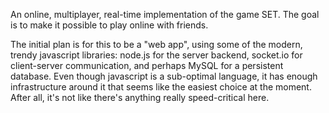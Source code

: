An online, multiplayer, real-time implementation of the game SET. The goal is to make it possible to play online with friends.

The initial plan is for this to be a "web app", using some of the modern, trendy javascript libraries: node.js for the server backend, socket.io for client-server communication, and perhaps MySQL for a persistent database. Even though javascript is a sub-optimal language, it has enough infrastructure around it that seems like the easiest choice at the moment. After all, it's not like there's anything really speed-critical here.